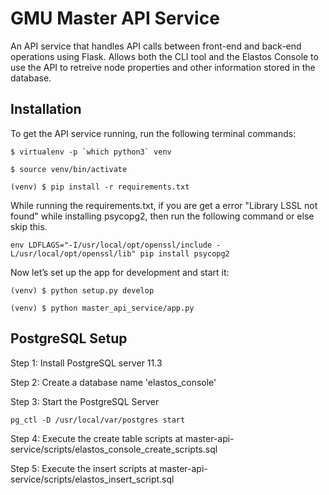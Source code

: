 # GMU Master API Service

An API service that handles API calls between front-end and back-end operations using Flask. Allows both the CLI tool and the Elastos Console to use the API to retreive node properties and other information stored in the database.

## Installation

To get the API service running, run the following terminal commands:

```
$ virtualenv -p `which python3` venv
```

```
$ source venv/bin/activate
```

```
(venv) $ pip install -r requirements.txt
```

While running the requirements.txt, if you are get a error "Library LSSL not found" while installing psycopg2, then run the following command or else skip this.

```
env LDFLAGS="-I/usr/local/opt/openssl/include -L/usr/local/opt/openssl/lib" pip install psycopg2
```

Now let’s set up the app for development and start it:

```
(venv) $ python setup.py develop
```

```
(venv) $ python master_api_service/app.py
```

## PostgreSQL Setup
Step 1: Install PostgreSQL server 11.3

Step 2: Create a database name 'elastos_console'

Step 3: Start the PostgreSQL Server

```
pg_ctl -D /usr/local/var/postgres start
```

Step 4: Execute the create table scripts at master-api-service/scripts/elastos_console_create_scripts.sql

Step 5: Execute the insert scripts at master-api-service/scripts/elastos_insert_script.sql

